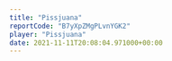 ```yaml
---
title: "Pissjuana"
reportCode: "B7yXpZMgPLvnYGK2"
player: "Pissjuana"
date: 2021-11-11T20:08:04.971000+00:00
---
```

